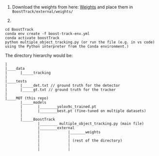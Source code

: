 
1. Download the weights from here: [Weights](https://drive.google.com/drive/folders/15hZcR4bW_Z9hEaXXjeWhQl_jwRKllauG)
and place them in `BoostTrack/external/weights/`

2.
```
cd BoostTrack
conda env create -f boost-track-env.yml
conda activate boostTrack
python multiple_object_tracking.py (or run the file (e.g. in vs code) using the Python interpreter from the Conda environment.)
```


The directory hierarchy would be:
```
|
|____data 
|      |_____tracking
|
|____tests
|      |_____det.txt // ground truth for the detector
|      |_____gt.txt // ground truth for the tracker
|
|____MOT (this repo)
       |_____models
       |       |________yolov9c_trained.pt
       |       |________best.pt (fine-tuned on multiple datasets)
       |
       |_____BoostTrack
               |________ multiple_object_tracking.py (main file)
               |________external
               |             |_______weights
               |             |
               |             | (rest of the directory)
               |             |
               |             |
```
